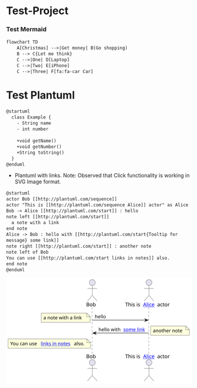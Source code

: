 
# Test-Project

### Test Mermaid

```mermaid
flowchart TD
    A[Christmas] -->|Get money| B(Go shopping)
    B --> C{Let me think}
    C -->|One| D[Laptop]
    C -->|Two| E[iPhone]
    C -->|Three| F[fa:fa-car Car]
```

# Test Plantuml

```plantuml
@startuml
  class Example {
    - String name
    - int number 
    
    +void getName()
    +void getNumber()
    +String toString()
  }
@enduml
```

* Plantuml with links. Note: Observed that Click functionality is working in SVG Image format.

```plantuml
@startuml
actor Bob [[http://plantuml.com/sequence]]
actor "This is [[http://plantuml.com/sequence Alice]] actor" as Alice
Bob -> Alice [[http://plantuml.com/start]] : hello
note left [[http://plantuml.com/start]]
  a note with a link
end note
Alice -> Bob : hello with [[http://plantuml.com/start{Tooltip for message} some link]]
note right [[http://plantuml.com/start]] : another note
note left of Bob
You can use [[http://plantuml.com/start links in notes]] also.
end note
@enduml
```

![Plantuml SVG image with Clickable URL](assets/imgs/plantuml-with-url.svg "Plantuml with URL")
